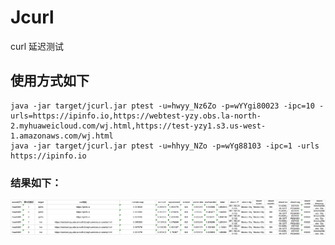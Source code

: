 # Jcurl
curl 延迟测试

## 使用方式如下
```shell
java -jar target/jcurl.jar ptest -u=hwyy_Nz6Zo -p=wYYgi80023 -ipc=10 -urls=https://ipinfo.io,https://webtest-yzy.obs.la-north-2.myhuaweicloud.com/wj.html,https://test-yzy1.s3.us-west-1.amazonaws.com/wj.html
java -jar target/jcurl.jar ptest -u=hhyy_NZo -p=wYg88103 -ipc=1 -urls https://ipinfo.io
```

### 结果如下：
![img.png](img.png)

